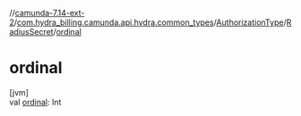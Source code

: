 //[camunda-7.14-ext-2](../../../../index.md)/[com.hydra_billing.camunda.api.hydra.common_types](../../index.md)/[AuthorizationType](../index.md)/[RadiusSecret](index.md)/[ordinal](ordinal.md)

# ordinal

[jvm]\
val [ordinal](ordinal.md): Int
